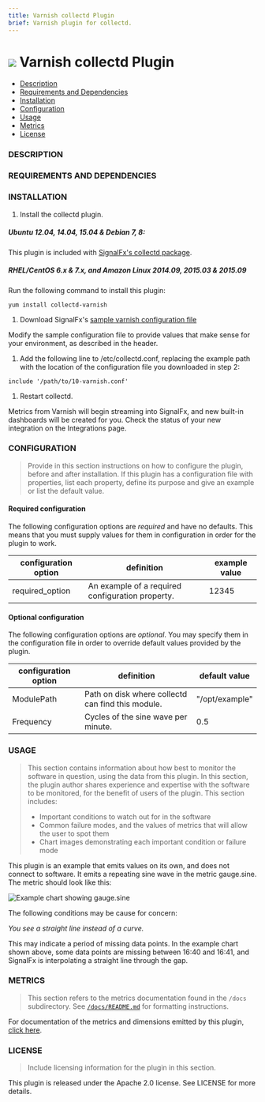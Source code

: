 ```yaml
---
title: Varnish collectd Plugin
brief: Varnish plugin for collectd.
---
```



# ![](https://github.com/signalfx/Integrations/blob/master/collectd-varnish/img/integrations_varnish.png) Varnish collectd Plugin

- [Description](#description)
- [Requirements and Dependencies](#requirements-and-dependencies)
- [Installation](#installation)
- [Configuration](#configuration)
- [Usage](#usage)
- [Metrics](#metrics)
- [License](#license)

### DESCRIPTION


### REQUIREMENTS AND DEPENDENCIES


### INSTALLATION

1. Install the collectd plugin.

##### Ubuntu 12.04, 14.04, 15.04 & Debian 7, 8:

 This plugin is included with [SignalFx's collectd package](https://github.com/signalfx/Integrations/tree/master/collectd).

##### RHEL/CentOS 6.x & 7.x, and Amazon Linux 2014.09, 2015.03 & 2015.09

 Run the following command to install this plugin:
 ```
 yum install collectd-varnish
 ```
1. Download SignalFx's [sample varnish configuration file](https://github.com/signalfx/Integrations/blob/master/collectd-varnish/10-varnish.conf)

 Modify the sample configuration file to provide values that make sense for your environment, as described in the header.

1. Add the following line to /etc/collectd.conf, replacing the example path with the location of the configuration file you downloaded in step 2:
```
include '/path/to/10-varnish.conf'
```
1. Restart collectd.

Metrics from Varnish will begin streaming into SignalFx, and new built-in dashboards will be created for you. Check the status of your new integration on the Integrations page.

### CONFIGURATION

>Provide in this section instructions on how to configure the plugin, before and after installation. If this plugin has a configuration file with properties, list each property, define its purpose and give an example or list the default value.

#### Required configuration

The following configuration options are *required* and have no defaults. This means that you must supply values for them in configuration in order for the plugin to work.

| configuration option | definition | example value |
| ---------------------|------------|---------------|
| required_option | An example of a required configuration property. | 12345 |

#### Optional configuration

The following configuration options are *optional*. You may specify them in the configuration file in order to override default values provided by the plugin.

| configuration option | definition | default value |
| ---------------------|------------|---------------|
| ModulePath | Path on disk where collectd can find this module. | "/opt/example" |
| Frequency  | Cycles of the sine wave per minute. | 0.5 |

### USAGE

>This section contains information about how best to monitor the software in question, using the data from this plugin. In this section, the plugin author shares experience and expertise with the software to be monitored, for the benefit of users of the plugin. This section includes:
>
>- Important conditions to watch out for in the software
>- Common failure modes, and the values of metrics that will allow the user to spot them
>- Chart images demonstrating each important condition or failure mode

This plugin is an example that emits values on its own, and does not connect to software. It emits a repeating sine wave in the metric gauge.sine. The metric should look like this:

![Example chart showing gauge.sine](http://fixme)

The following conditions may be cause for concern:

*You see a straight line instead of a curve.*

This may indicate a period of missing data points. In the example chart shown above, some data points are missing between 16:40 and 16:41, and SignalFx is interpolating a straight line through the gap.

### METRICS

>This section refers to the metrics documentation found in the `/docs` subdirectory. See [`/docs/README.md`](././docs/readme.md) for formatting instructions.

For documentation of the metrics and dimensions emitted by this plugin, [click here](././docs).

### LICENSE

> Include licensing information for the plugin in this section.

This plugin is released under the Apache 2.0 license. See LICENSE for more details.
